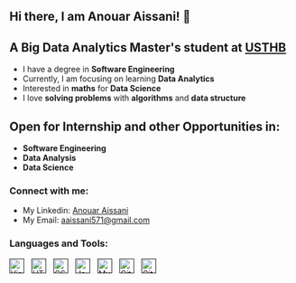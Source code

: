 ## Hi there, I am Anouar Aissani! 👋 



## A Big Data Analytics Master's student at [USTHB](https://www.usthb.dz/fr) 

- I have a degree in **Software Engineering**
- Currently, I am focusing on learning **Data Analytics**  
- Interested in **maths** for **Data Science**  
- I love **solving problems** with **algorithms** and **data structure**

## Open for Internship and other Opportunities in:

- **Software Engineering**
- **Data Analysis**
- **Data Science**

### Connect with me:


- My Linkedin: [Anouar Aissani](https://www.linkedin.com/in/anouar-aissani/)
- My Email: [aaissani571@gmail.com](aaissani571@gmail.com)


### Languages and Tools:

[<img align="left" alt="Visual Studio Code" width="26px" src="https://cdn.jsdelivr.net/gh/devicons/devicon/icons/vscode/vscode-original.svg" style="padding-right:10px;" />]()
[<img align="left" alt="HTML5" width="26px" src="https://cdn.jsdelivr.net/gh/devicons/devicon/icons/html5/html5-original.svg" style="padding-right:10px;" />]()
[<img align="left" alt="CSS3" width="26px" src="https://cdn.jsdelivr.net/gh/devicons/devicon/icons/css3/css3-original.svg" style="padding-right:10px;" />]()
[<img align="left" alt="JavaScript" width="26px" src="https://cdn.jsdelivr.net/gh/devicons/devicon/icons/javascript/javascript-original.svg" style="padding-right:10px;" />]()
[<img align="left" alt="MySQL" width="26px" src="https://cdn.jsdelivr.net/gh/devicons/devicon/icons/mysql/mysql-original.svg" style="padding-right:10px;" />]()
[<img align="left" alt="Git" width="26px" src="https://cdn.jsdelivr.net/gh/devicons/devicon/icons/git/git-original.svg" style="padding-right:10px;" />]()
[<img align="left" alt="GitHub" width="26px" src="https://user-images.githubusercontent.com/3369400/139447912-e0f43f33-6d9f-45f8-be46-2df5bbc91289.png" style="padding-right:10px;" />]()


</br>
</br>


